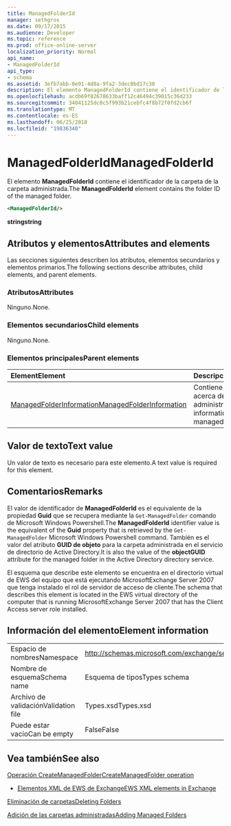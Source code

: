 ```yaml
---
title: ManagedFolderId
manager: sethgros
ms.date: 09/17/2015
ms.audience: Developer
ms.topic: reference
ms.prod: office-online-server
localization_priority: Normal
api_name:
- ManagedFolderId
api_type:
- schema
ms.assetid: 3efb7abb-0e91-4d8a-9fa2-3dec8bd17c30
description: El elemento ManagedFolderId contiene el identificador de la carpeta de la carpeta administrada.
ms.openlocfilehash: acdb69f82678633baff12c46494c39015c36d233
ms.sourcegitcommit: 34041125dc8c5f993b21cebfc4f8b72f0fd2cb6f
ms.translationtype: MT
ms.contentlocale: es-ES
ms.lasthandoff: 06/25/2018
ms.locfileid: "19836340"
---
```

# <a name="managedfolderid"></a><span data-ttu-id="27749-103">ManagedFolderId</span><span class="sxs-lookup"><span data-stu-id="27749-103">ManagedFolderId</span></span>

<span data-ttu-id="27749-104">El elemento **ManagedFolderId** contiene el identificador de la carpeta de la carpeta administrada.</span><span class="sxs-lookup"><span data-stu-id="27749-104">The **ManagedFolderId** element contains the folder ID of the managed folder.</span></span> 
  
```xml
<ManagedFolderId/>
```

 <span data-ttu-id="27749-105">**string**</span><span class="sxs-lookup"><span data-stu-id="27749-105">**string**</span></span>
## <a name="attributes-and-elements"></a><span data-ttu-id="27749-106">Atributos y elementos</span><span class="sxs-lookup"><span data-stu-id="27749-106">Attributes and elements</span></span>

<span data-ttu-id="27749-107">Las secciones siguientes describen los atributos, elementos secundarios y elementos primarios.</span><span class="sxs-lookup"><span data-stu-id="27749-107">The following sections describe attributes, child elements, and parent elements.</span></span>
  
### <a name="attributes"></a><span data-ttu-id="27749-108">Atributos</span><span class="sxs-lookup"><span data-stu-id="27749-108">Attributes</span></span>

<span data-ttu-id="27749-109">Ninguno.</span><span class="sxs-lookup"><span data-stu-id="27749-109">None.</span></span>
  
### <a name="child-elements"></a><span data-ttu-id="27749-110">Elementos secundarios</span><span class="sxs-lookup"><span data-stu-id="27749-110">Child elements</span></span>

<span data-ttu-id="27749-111">Ninguno.</span><span class="sxs-lookup"><span data-stu-id="27749-111">None.</span></span>
  
### <a name="parent-elements"></a><span data-ttu-id="27749-112">Elementos principales</span><span class="sxs-lookup"><span data-stu-id="27749-112">Parent elements</span></span>

|<span data-ttu-id="27749-113">**Element**</span><span class="sxs-lookup"><span data-stu-id="27749-113">**Element**</span></span>|<span data-ttu-id="27749-114">**Descripción**</span><span class="sxs-lookup"><span data-stu-id="27749-114">**Description**</span></span>|
|:-----|:-----|
|[<span data-ttu-id="27749-115">ManagedFolderInformation</span><span class="sxs-lookup"><span data-stu-id="27749-115">ManagedFolderInformation</span></span>](managedfolderinformation.md) <br/> |<span data-ttu-id="27749-116">Contiene información acerca de una carpeta administrada.</span><span class="sxs-lookup"><span data-stu-id="27749-116">Contains information about a managed folder.</span></span>  <br/> |
   
## <a name="text-value"></a><span data-ttu-id="27749-117">Valor de texto</span><span class="sxs-lookup"><span data-stu-id="27749-117">Text value</span></span>

<span data-ttu-id="27749-118">Un valor de texto es necesario para este elemento.</span><span class="sxs-lookup"><span data-stu-id="27749-118">A text value is required for this element.</span></span>
  
## <a name="remarks"></a><span data-ttu-id="27749-119">Comentarios</span><span class="sxs-lookup"><span data-stu-id="27749-119">Remarks</span></span>

<span data-ttu-id="27749-120">El valor de identificador de **ManagedFolderId** es el equivalente de la propiedad **Guid** que se recupera mediante la `Get-ManagedFolder` comando de Microsoft Windows Powershell.</span><span class="sxs-lookup"><span data-stu-id="27749-120">The **ManagedFolderId** identifier value is the equivalent of the **Guid** property that is retrieved by the  `Get-ManagedFolder` Microsoft Windows Powershell command.</span></span> <span data-ttu-id="27749-121">También es el valor del atributo **GUID de objeto** para la carpeta administrada en el servicio de directorio de Active Directory.</span><span class="sxs-lookup"><span data-stu-id="27749-121">It is also the value of the **objectGUID** attribute for the managed folder in the Active Directory directory service.</span></span> 
  
<span data-ttu-id="27749-122">El esquema que describe este elemento se encuentra en el directorio virtual de EWS del equipo que está ejecutando MicrosoftExchange Server 2007 que tenga instalado el rol de servidor de acceso de cliente.</span><span class="sxs-lookup"><span data-stu-id="27749-122">The schema that describes this element is located in the EWS virtual directory of the computer that is running MicrosoftExchange Server 2007 that has the Client Access server role installed.</span></span>
  
## <a name="element-information"></a><span data-ttu-id="27749-123">Información del elemento</span><span class="sxs-lookup"><span data-stu-id="27749-123">Element information</span></span>

|||
|:-----|:-----|
|<span data-ttu-id="27749-124">Espacio de nombres</span><span class="sxs-lookup"><span data-stu-id="27749-124">Namespace</span></span>  <br/> |http://schemas.microsoft.com/exchange/services/2006/types  <br/> |
|<span data-ttu-id="27749-125">Nombre de esquema</span><span class="sxs-lookup"><span data-stu-id="27749-125">Schema name</span></span>  <br/> |<span data-ttu-id="27749-126">Esquema de tipos</span><span class="sxs-lookup"><span data-stu-id="27749-126">Types schema</span></span>  <br/> |
|<span data-ttu-id="27749-127">Archivo de validación</span><span class="sxs-lookup"><span data-stu-id="27749-127">Validation file</span></span>  <br/> |<span data-ttu-id="27749-128">Types.xsd</span><span class="sxs-lookup"><span data-stu-id="27749-128">Types.xsd</span></span>  <br/> |
|<span data-ttu-id="27749-129">Puede estar vacío</span><span class="sxs-lookup"><span data-stu-id="27749-129">Can be empty</span></span>  <br/> |<span data-ttu-id="27749-130">False</span><span class="sxs-lookup"><span data-stu-id="27749-130">False</span></span>  <br/> |
   
## <a name="see-also"></a><span data-ttu-id="27749-131">Vea también</span><span class="sxs-lookup"><span data-stu-id="27749-131">See also</span></span>



[<span data-ttu-id="27749-132">Operación CreateManagedFolder</span><span class="sxs-lookup"><span data-stu-id="27749-132">CreateManagedFolder operation</span></span>](createmanagedfolder-operation.md)


- [<span data-ttu-id="27749-133">Elementos XML de EWS de Exchange</span><span class="sxs-lookup"><span data-stu-id="27749-133">EWS XML elements in Exchange</span></span>](ews-xml-elements-in-exchange.md)


[<span data-ttu-id="27749-134">Eliminación de carpetas</span><span class="sxs-lookup"><span data-stu-id="27749-134">Deleting Folders</span></span>](http://msdn.microsoft.com/library/1958add5-5071-4239-adb2-40f7a7d74aee%28Office.15%29.aspx)
  
[<span data-ttu-id="27749-135">Adición de las carpetas administradas</span><span class="sxs-lookup"><span data-stu-id="27749-135">Adding Managed Folders</span></span>](http://msdn.microsoft.com/library/846658c6-7043-40fb-8439-19f97c2a967f%28Office.15%29.aspx)

